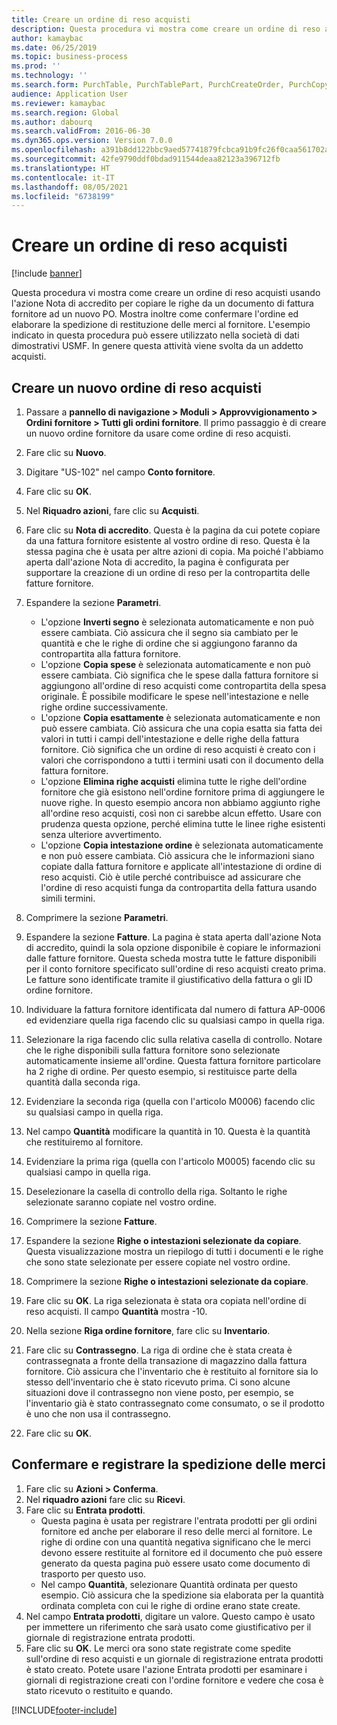 ```yaml
---
title: Creare un ordine di reso acquisti
description: Questa procedura vi mostra come creare un ordine di reso acquisti usando l'azione Nota di accredito per copiare le righe da un documento di fattura fornitore ad un nuovo PO.
author: kamaybac
ms.date: 06/25/2019
ms.topic: business-process
ms.prod: ''
ms.technology: ''
ms.search.form: PurchTable, PurchTablePart, PurchCreateOrder, PurchCopying, InventMarking, PurchEditLines
audience: Application User
ms.reviewer: kamaybac
ms.search.region: Global
ms.author: dabourq
ms.search.validFrom: 2016-06-30
ms.dyn365.ops.version: Version 7.0.0
ms.openlocfilehash: a391b8dd122bbc9aed57741879fcbca91b9fc26f0caa561702a92e4aaa517bbd
ms.sourcegitcommit: 42fe9790ddf0bdad911544deaa82123a396712fb
ms.translationtype: HT
ms.contentlocale: it-IT
ms.lasthandoff: 08/05/2021
ms.locfileid: "6738199"
---
```

# <a name="create-a-purchase-return-order"></a>Creare un ordine di reso acquisti

[!include [banner](../../includes/banner.md)]

Questa procedura vi mostra come creare un ordine di reso acquisti usando l'azione Nota di accredito per copiare le righe da un documento di fattura fornitore ad un nuovo PO. Mostra inoltre come confermare l'ordine ed elaborare la spedizione di restituzione delle merci al fornitore. L'esempio indicato in questa procedura può essere utilizzato nella società di dati dimostrativi USMF. In genere questa attività viene svolta da un addetto acquisti.

## <a name="create-a-new-purchase-return-order"></a>Creare un nuovo ordine di reso acquisti
1. Passare a **pannello di navigazione > Moduli > Approvvigionamento > Ordini fornitore > Tutti gli ordini fornitore**. Il primo passaggio è di creare un nuovo ordine fornitore da usare come ordine di reso acquisti.  
2. Fare clic su **Nuovo**.
3. Digitare "US-102" nel campo **Conto fornitore**.
4. Fare clic su **OK**.
5. Nel **Riquadro azioni**, fare clic su **Acquisti**.
6. Fare clic su **Nota di accredito**. Questa è la pagina da cui potete copiare da una fattura fornitore esistente al vostro ordine di reso. Questa è la stessa pagina che è usata per altre azioni di copia. Ma poiché l'abbiamo aperta dall'azione Nota di accredito, la pagina è configurata per supportare la creazione di un ordine di reso per la contropartita delle fatture fornitore.  
7. Espandere la sezione **Parametri**.
    - L'opzione **Inverti segno** è selezionata automaticamente e non può essere cambiata. Ciò assicura che il segno sia cambiato per le quantità e che le righe di ordine che si aggiungono faranno da contropartita alla fattura fornitore.  
    - L'opzione **Copia spese** è selezionata automaticamente e non può essere cambiata. Ciò significa che le spese dalla fattura fornitore si aggiungono all'ordine di reso acquisti come contropartita della spesa originale. È possibile modificare le spese nell'intestazione e nelle righe ordine successivamente.  
    - L'opzione **Copia esattamente** è selezionata automaticamente e non può essere cambiata. Ciò assicura che una copia esatta sia fatta dei valori in tutti i campi dell'intestazione e delle righe della fattura fornitore. Ciò significa che un ordine di reso acquisti è creato con i valori che corrispondono a tutti i termini usati con il documento della fattura fornitore. 
    - L'opzione **Elimina righe acquisti** elimina tutte le righe dell'ordine fornitore che già esistono nell'ordine fornitore prima di aggiungere le nuove righe. In questo esempio ancora non abbiamo aggiunto righe all'ordine reso acquisti, così non ci sarebbe alcun effetto. Usare con prudenza questa opzione, perché elimina tutte le linee righe esistenti senza ulteriore avvertimento.  
    * L'opzione **Copia intestazione ordine** è selezionata automaticamente e non può essere cambiata. Ciò assicura che le informazioni siano copiate dalla fattura fornitore e applicate all'intestazione di ordine di reso acquisti. Ciò è utile perché contribuisce ad assicurare che l'ordine di reso acquisti funga da contropartita della fattura usando simili termini.  
8. Comprimere la sezione **Parametri**.
9. Espandere la sezione **Fatture**. La pagina è stata aperta dall'azione Nota di accredito, quindi la sola opzione disponibile è copiare le informazioni dalle fatture fornitore. Questa scheda mostra tutte le fatture disponibili per il conto fornitore specificato sull'ordine di reso acquisti creato prima.   Le fatture sono identificate tramite il giustificativo della fattura o gli ID ordine fornitore.
10. Individuare la fattura fornitore identificata dal numero di fattura AP-0006 ed evidenziare quella riga facendo clic su qualsiasi campo in quella riga.
11. Selezionare la riga facendo clic sulla relativa casella di controllo. Notare che le righe disponibili sulla fattura fornitore sono selezionate automaticamente insieme all'ordine. Questa fattura fornitore particolare ha 2 righe di ordine. Per questo esempio, si restituisce parte della quantità dalla seconda riga.
12. Evidenziare la seconda riga (quella con l'articolo M0006) facendo clic su qualsiasi campo in quella riga.
13. Nel campo **Quantità** modificare la quantità in 10. Questa è la quantità che restituiremo al fornitore. 
14. Evidenziare la prima riga (quella con l'articolo M0005) facendo clic su qualsiasi campo in quella riga.
15. Deselezionare la casella di controllo della riga. Soltanto le righe selezionate saranno copiate nel vostro ordine.
16. Comprimere la sezione **Fatture**.
17. Espandere la sezione **Righe o intestazioni selezionate da copiare**. Questa visualizzazione mostra un riepilogo di tutti i documenti e le righe che sono state selezionate per essere copiate nel vostro ordine.  
18. Comprimere la sezione **Righe o intestazioni selezionate da copiare**.
19. Fare clic su **OK**. La riga selezionata è stata ora copiata nell'ordine di reso acquisti. Il campo **Quantità** mostra -10.   
20. Nella sezione **Riga ordine fornitore**, fare clic su **Inventario**.
21. Fare clic su **Contrassegno**. La riga di ordine che è stata creata è contrassegnata a fronte della transazione di magazzino dalla fattura fornitore. Ciò assicura che l'inventario che è restituito al fornitore sia lo stesso dell'inventario che è stato ricevuto prima. Ci sono alcune situazioni dove il contrassegno non viene posto, per esempio, se l'inventario già è stato contrassegnato come consumato, o se il prodotto è uno che non usa il contrassegno.  

22. Fare clic su **OK**.

## <a name="confirm-and-record-the-shipment-of-goods"></a>Confermare e registrare la spedizione delle merci
1. Fare clic su **Azioni > Conferma**.
2. Nel **riquadro azioni** fare clic su **Ricevi**.
3. Fare clic su **Entrata prodotti**.
    - Questa pagina è usata per registrare l'entrata prodotti per gli ordini fornitore ed anche per elaborare il reso delle merci al fornitore. Le righe di ordine con una quantità negativa significano che le merci devono essere restituite al fornitore ed il documento che può essere generato da questa pagina può essere usato come documento di trasporto per questo uso.   
    - Nel campo **Quantità**, selezionare Quantità ordinata per questo esempio. Ciò assicura che la spedizione sia elaborata per la quantità ordinata completa con cui le righe di ordine erano state create.   
4. Nel campo **Entrata prodotti**, digitare un valore. Questo campo è usato per immettere un riferimento che sarà usato come giustificativo per il giornale di registrazione entrata prodotti.  
5. Fare clic su **OK**. Le merci ora sono state registrate come spedite sull'ordine di reso acquisti e un giornale di registrazione entrata prodotti è stato creato. Potete usare l'azione Entrata prodotti per esaminare i giornali di registrazione creati con l'ordine fornitore e vedere che cosa è stato ricevuto o restituito e quando.  



[!INCLUDE[footer-include](../../../includes/footer-banner.md)]